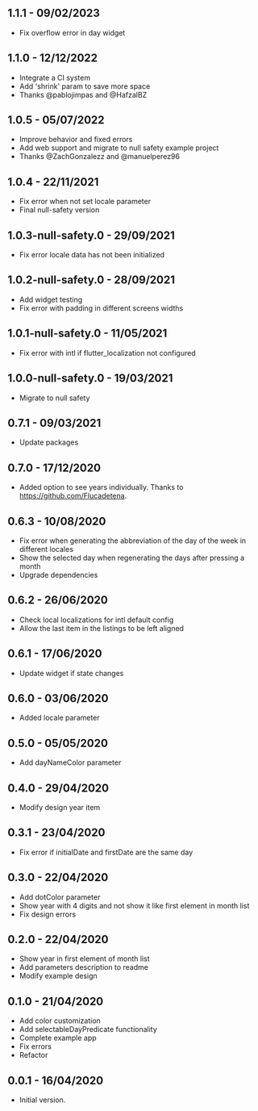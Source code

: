 ## 1.1.1 - 09/02/2023

* Fix overflow error in day widget

## 1.1.0 - 12/12/2022

* Integrate a CI system
* Add 'shrink' param to save more space
* Thanks @pablojimpas and @HafzalBZ

## 1.0.5 - 05/07/2022

* Improve behavior and fixed errors
* Add web support and migrate to null safety example project
* Thanks @ZachGonzalezz and @manuelperez96

## 1.0.4 - 22/11/2021

* Fix error when not set locale parameter
* Final null-safety version

## 1.0.3-null-safety.0 - 29/09/2021

* Fix error locale data has not been initialized

## 1.0.2-null-safety.0 - 28/09/2021

* Add widget testing
* Fix error with padding in different screens widths

## 1.0.1-null-safety.0 - 11/05/2021

* Fix error with intl if flutter_localization not configured

## 1.0.0-null-safety.0 - 19/03/2021

* Migrate to null safety

## 0.7.1 - 09/03/2021

* Update packages

## 0.7.0 - 17/12/2020

* Added option to see years individually. Thanks to https://github.com/Flucadetena.

## 0.6.3 - 10/08/2020

* Fix error when generating the abbreviation of the day of the week in different locales
* Show the selected day when regenerating the days after pressing a month
* Upgrade dependencies

## 0.6.2 - 26/06/2020

* Check local localizations for intl default config
* Allow the last item in the listings to be left aligned

## 0.6.1 - 17/06/2020

* Update widget if state changes

## 0.6.0 - 03/06/2020

* Added locale parameter

## 0.5.0 - 05/05/2020

* Add dayNameColor parameter

## 0.4.0 - 29/04/2020

* Modify design year item

## 0.3.1 - 23/04/2020

* Fix error if initialDate and firstDate are the same day

## 0.3.0 - 22/04/2020

* Add dotColor parameter
* Show year with 4 digits and not show it like first element in month list
* Fix design errors

## 0.2.0 - 22/04/2020

* Show year in first element of month list
* Add parameters description to readme
* Modify example design

## 0.1.0 - 21/04/2020

* Add color customization
* Add selectableDayPredicate functionality
* Complete example app
* Fix errors
* Refactor

## 0.0.1 - 16/04/2020

* Initial version.
